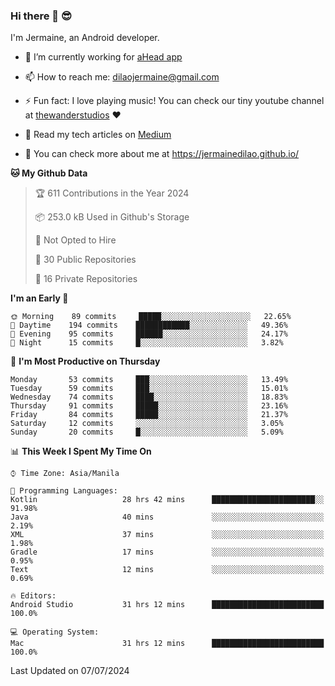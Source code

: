 ### Hi there 👋 😎
I'm Jermaine, an Android developer.

- 🔭 I’m currently working for [aHead app](https://www.ahead-app.com/)

- 📫 How to reach me: dilaojermaine@gmail.com

- ⚡ Fun fact: I love playing music! You can check our tiny youtube channel at [thewanderstudios](https://www.youtube.com/thewanderstudios) ♥️

- 📖 Read my tech articles on [Medium](https://jermainedilao.medium.com/)

- 👀 You can check more about me at https://jermainedilao.github.io/

<!--
**jermainedilao/jermainedilao** is a ✨ _special_ ✨ repository because its `README.md` (this file) appears on your GitHub profile.

Here are some ideas to get you started:

- 🔭 I’m currently working on ...
- 🌱 I’m currently learning ...
- 👯 I’m looking to collaborate on ...
- 🤔 I’m looking for help with ...
- 💬 Ask me about ...
- 📫 How to reach me: ...
- 😄 Pronouns: ...
- ⚡ Fun fact: ...
-->

<!--START_SECTION:waka-->
**🐱 My Github Data** 

> 🏆 611 Contributions in the Year 2024
 > 
> 📦 253.0 kB Used in Github's Storage 
 > 
> 🚫 Not Opted to Hire
 > 
> 📜 30 Public Repositories 
 > 
> 🔑 16 Private Repositories  
 > 
**I'm an Early 🐤** 

```text
🌞 Morning    89 commits     █████░░░░░░░░░░░░░░░░░░░░   22.65% 
🌆 Daytime    194 commits    ████████████░░░░░░░░░░░░░   49.36% 
🌃 Evening    95 commits     ██████░░░░░░░░░░░░░░░░░░░   24.17% 
🌙 Night      15 commits     █░░░░░░░░░░░░░░░░░░░░░░░░   3.82%

```
📅 **I'm Most Productive on Thursday** 

```text
Monday       53 commits     ███░░░░░░░░░░░░░░░░░░░░░░   13.49% 
Tuesday      59 commits     ███░░░░░░░░░░░░░░░░░░░░░░   15.01% 
Wednesday    74 commits     ████░░░░░░░░░░░░░░░░░░░░░   18.83% 
Thursday     91 commits     █████░░░░░░░░░░░░░░░░░░░░   23.16% 
Friday       84 commits     █████░░░░░░░░░░░░░░░░░░░░   21.37% 
Saturday     12 commits     ░░░░░░░░░░░░░░░░░░░░░░░░░   3.05% 
Sunday       20 commits     █░░░░░░░░░░░░░░░░░░░░░░░░   5.09%

```


📊 **This Week I Spent My Time On** 

```text
⌚︎ Time Zone: Asia/Manila

💬 Programming Languages: 
Kotlin                   28 hrs 42 mins      ███████████████████████░░   91.98% 
Java                     40 mins             ░░░░░░░░░░░░░░░░░░░░░░░░░   2.19% 
XML                      37 mins             ░░░░░░░░░░░░░░░░░░░░░░░░░   1.98% 
Gradle                   17 mins             ░░░░░░░░░░░░░░░░░░░░░░░░░   0.95% 
Text                     12 mins             ░░░░░░░░░░░░░░░░░░░░░░░░░   0.69%

🔥 Editors: 
Android Studio           31 hrs 12 mins      █████████████████████████   100.0%

💻 Operating System: 
Mac                      31 hrs 12 mins      █████████████████████████   100.0%

```


 Last Updated on 07/07/2024
<!--END_SECTION:waka-->
